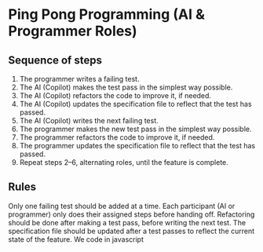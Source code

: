 # Ping Pong Programming (AI & Programmer Roles)

## Sequence of steps
1. The programmer writes a failing test.
2. The AI (Copilot) makes the test pass in the simplest way possible.
3. The AI (Copilot) refactors the code to improve it, if needed.
4. The AI (Copilot) updates the specification file to reflect that the test has passed.
5. The AI (Copilot) writes the next failing test.
6. The programmer makes the new test pass in the simplest way possible.
7. The programmer refactors the code to improve it, if needed.
8. The programmer updates the specification file to reflect that the test has passed.
9. Repeat steps 2–6, alternating roles, until the feature is complete.

## Rules
Only one failing test should be added at a time.
Each participant (AI or programmer) only does their assigned steps before handing off.
Refactoring should be done after making a test pass, before writing the next test.
The specification file should be updated after a test passes to reflect the current state of the feature.
We code in javascript
